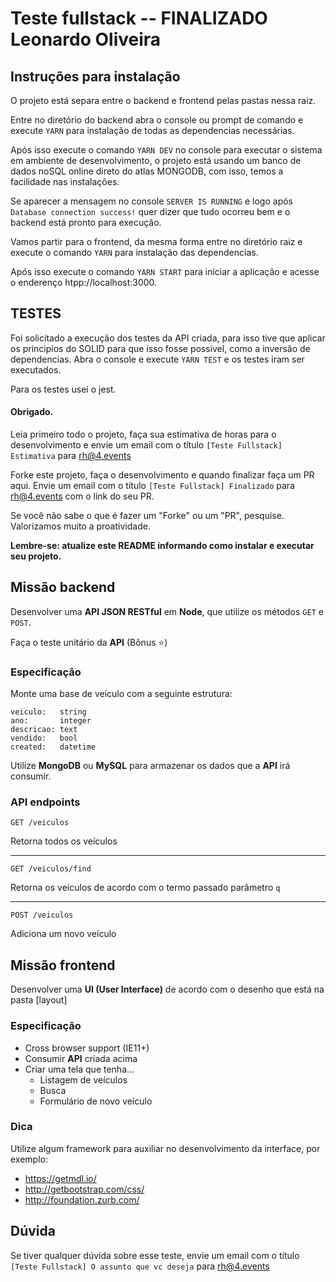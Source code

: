 # Teste fullstack -- FINALIZADO Leonardo Oliveira

## Instruções para instalação

O projeto está separa entre o backend e frontend pelas pastas nessa raiz.

Entre no diretório do backend abra o console ou prompt de comando e execute `YARN` para instalação de todas as dependencias necessárias.

Após isso execute o comando `YARN DEV` no console para executar o sistema em ambiente de desenvolvimento, o projeto está usando um banco de dados noSQL online direto do atlas MONGODB, com isso, temos a facilidade nas instalações.

Se aparecer a mensagem no console `SERVER IS RUNNING` e logo após `Database connection success!` quer dizer que tudo ocorreu bem e o backend está pronto para execução.

Vamos partir para o frontend, da mesma forma entre no diretório raiz e execute o comando `YARN` para instalação das dependencias.

Após isso execute o comando `YARN START` para iniciar a aplicação e acesse o enderenço htpp://localhost:3000.

## TESTES

Foi solicitado a execução dos testes da API criada, para isso tive que aplicar os principios do SOLID para que isso fosse possivel, como a inversão de dependencias. Abra o console e execute `YARN TEST` e os testes iram ser executados.

Para os testes usei o jest.


#### Obrigado.


Leia primeiro todo o projeto, faça sua estimativa de horas para o desenvolvimento e envie um email com o título `[Teste Fullstack] Estimativa` para rh@4.events

Forke este projeto, faça o desenvolvimento e quando finalizar faça um PR aqui. Envie um email com o título `[Teste Fullstack] Finalizado` para rh@4.events com o link do seu PR.

Se você não sabe o que é fazer um "Forke" ou um "PR", pesquise. Valorizamos muito a proatividade.

**Lembre-se: atualize este README informando como instalar e executar seu projeto.**

## Missão backend

Desenvolver uma **API JSON RESTful** em **Node**, que utilize os métodos `GET` e `POST`.

Faça o teste unitário da **API** (Bônus :star:)
### Especificação

Monte uma base de veículo com a seguinte estrutura:

```
veiculo:   string
ano:       integer
descricao: text
vendido:   bool
created:   datetime
```

Utilize **MongoDB** ou **MySQL** para armazenar os dados que a **API** irá consumir.

### API endpoints

`GET /veiculos`

Retorna todos os veículos

---

`GET /veiculos/find`

Retorna os veículos de acordo com o termo passado parâmetro `q`

---

`POST /veiculos`

Adiciona um novo veículo


## Missão frontend

Desenvolver uma **UI (User Interface)** de acordo com o desenho que está na pasta [layout]

### Especificação

- Cross browser support (IE11+)
- Consumir **API** criada acima
- Criar uma tela que tenha...
    - Listagem de veículos
    - Busca
    - Formulário de novo veículo

### Dica

Utilize algum framework para auxiliar no desenvolvimento da interface, por exemplo:

- https://getmdl.io/
- http://getbootstrap.com/css/
- http://foundation.zurb.com/

## Dúvida

Se tiver qualquer dúvida sobre esse teste, envie um email com o título `[Teste Fullstack] O assunto que vc deseja` para rh@4.events
